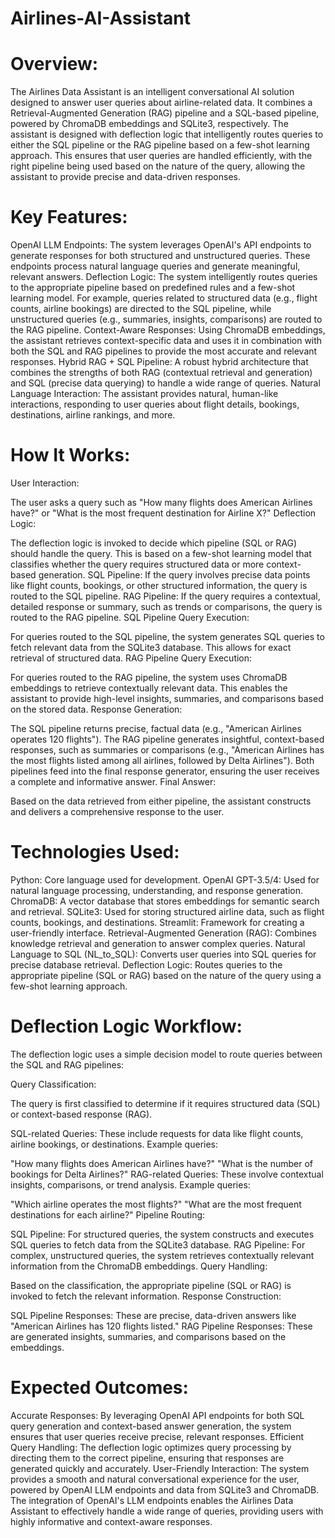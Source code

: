 # Airlines-AI-Assistant
# Overview:
The Airlines Data Assistant is an intelligent conversational AI solution designed to answer user queries about airline-related data. It combines a Retrieval-Augmented Generation (RAG) pipeline and a SQL-based pipeline, powered by ChromaDB embeddings and SQLite3, respectively. The assistant is designed with deflection logic that intelligently routes queries to either the SQL pipeline or the RAG pipeline based on a few-shot learning approach. This ensures that user queries are handled efficiently, with the right pipeline being used based on the nature of the query, allowing the assistant to provide precise and data-driven responses.

# Key Features:

OpenAI LLM Endpoints: The system leverages OpenAI's API endpoints to generate responses for both structured and unstructured queries. These endpoints process natural language queries and generate meaningful,   relevant answers.
Deflection Logic: The system intelligently routes queries to the appropriate pipeline based on predefined rules and a few-shot learning model. For example, queries related to structured data (e.g., flight counts, airline bookings) are directed to the SQL pipeline, while unstructured queries (e.g., summaries, insights, comparisons) are routed to the RAG pipeline.
Context-Aware Responses: Using ChromaDB embeddings, the assistant retrieves context-specific data and uses it in combination with both the SQL and RAG pipelines to provide the most accurate and relevant responses.
Hybrid RAG + SQL Pipeline: A robust hybrid architecture that combines the strengths of both RAG (contextual retrieval and generation) and SQL (precise data querying) to handle a wide range of queries.
Natural Language Interaction: The assistant provides natural, human-like interactions, responding to user queries about flight details, bookings, destinations, airline rankings, and more.


# How It Works:
User Interaction:

The user asks a query such as "How many flights does American Airlines have?" or "What is the most frequent destination for Airline X?"
Deflection Logic:

The deflection logic is invoked to decide which pipeline (SQL or RAG) should handle the query. This is based on a few-shot learning model that classifies whether the query requires structured data or more context-based generation.
SQL Pipeline: If the query involves precise data points like flight counts, bookings, or other structured information, the query is routed to the SQL pipeline.
RAG Pipeline: If the query requires a contextual, detailed response or summary, such as trends or comparisons, the query is routed to the RAG pipeline.
SQL Pipeline Query Execution:

For queries routed to the SQL pipeline, the system generates SQL queries to fetch relevant data from the SQLite3 database. This allows for exact retrieval of structured data.
RAG Pipeline Query Execution:

For queries routed to the RAG pipeline, the system uses ChromaDB embeddings to retrieve contextually relevant data. This enables the assistant to provide high-level insights, summaries, and comparisons based on the stored data.
Response Generation:

The SQL pipeline returns precise, factual data (e.g., "American Airlines operates 120 flights").
The RAG pipeline generates insightful, context-based responses, such as summaries or comparisons (e.g., "American Airlines has the most flights listed among all airlines, followed by Delta Airlines").
Both pipelines feed into the final response generator, ensuring the user receives a complete and informative answer.
Final Answer:

Based on the data retrieved from either pipeline, the assistant constructs and delivers a comprehensive response to the user.


# Technologies Used:
Python: Core language used for development.
OpenAI GPT-3.5/4: Used for natural language processing, understanding, and response generation.
ChromaDB: A vector database that stores embeddings for semantic search and retrieval.
SQLite3: Used for storing structured airline data, such as flight counts, bookings, and destinations.
Streamlit: Framework for creating a user-friendly interface.
Retrieval-Augmented Generation (RAG): Combines knowledge retrieval and generation to answer complex queries.
Natural Language to SQL (NL_to_SQL): Converts user queries into SQL queries for precise database retrieval.
Deflection Logic: Routes queries to the appropriate pipeline (SQL or RAG) based on the nature of the query using a few-shot learning approach.

# Deflection Logic Workflow:
The deflection logic uses a simple decision model to route queries between the SQL and RAG pipelines:

Query Classification:

The query is first classified to determine if it requires structured data (SQL) or context-based response (RAG).

SQL-related Queries: These include requests for data like flight counts, airline bookings, or destinations. Example queries:

"How many flights does American Airlines have?"
"What is the number of bookings for Delta Airlines?"
RAG-related Queries: These involve contextual insights, comparisons, or trend analysis. Example queries:

"Which airline operates the most flights?"
"What are the most frequent destinations for each airline?"
Pipeline Routing:

SQL Pipeline: For structured queries, the system constructs and executes SQL queries to fetch data from the SQLite3 database.
RAG Pipeline: For complex, unstructured queries, the system retrieves contextually relevant information from the ChromaDB embeddings.
Query Handling:

Based on the classification, the appropriate pipeline (SQL or RAG) is invoked to fetch the relevant information.
Response Construction:

SQL Pipeline Responses: These are precise, data-driven answers like "American Airlines has 120 flights listed."
RAG Pipeline Responses: These are generated insights, summaries, and comparisons based on the embeddings.

# Expected Outcomes:
Accurate Responses: By leveraging OpenAI API endpoints for both SQL query generation and context-based answer generation, the system ensures that user queries receive precise, relevant responses.
Efficient Query Handling: The deflection logic optimizes query processing by directing them to the correct pipeline, ensuring that responses are generated quickly and accurately.
User-Friendly Interaction: The system provides a smooth and natural conversational experience for the user, powered by OpenAI LLM endpoints and data from SQLite3 and ChromaDB.
The integration of OpenAI's LLM endpoints enables the Airlines Data Assistant to effectively handle a wide range of queries, providing users with highly informative and context-aware responses.
